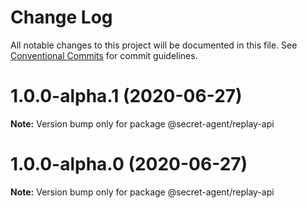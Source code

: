 # Change Log

All notable changes to this project will be documented in this file.
See [Conventional Commits](https://conventionalcommits.org) for commit guidelines.

# 1.0.0-alpha.1 (2020-06-27)

**Note:** Version bump only for package @secret-agent/replay-api





# 1.0.0-alpha.0 (2020-06-27)

**Note:** Version bump only for package @secret-agent/replay-api
